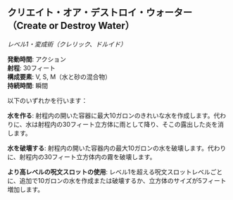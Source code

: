## クリエイト・オア・デストロイ・ウォーター（Create or Destroy Water）
*レベル1・変成術（クレリック、ドルイド）*

**発動時間**: アクション  
**射程**: 30フィート  
**構成要素**: V, S, M（水と砂の混合物）  
**持続時間**: 瞬間

以下のいずれかを行います：

**水を作る**: 射程内の開いた容器に最大10ガロンのきれいな水を作成します。代わりに、水は射程内の30フィート立方体に雨として降り、そこの露出した炎を消します。

**水を破壊する**: 射程内の開いた容器内の最大10ガロンの水を破壊します。代わりに、射程内の30フィート立方体内の霧を破壊します。

**より高レベルの呪文スロットの使用**: レベル1を超える呪文スロットレベルごとに、追加で10ガロンの水を作成または破壊するか、立方体のサイズが5フィート増加します。